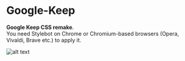 # Google-Keep
**Google Keep CSS remake**.  
You need Stylebot on Chrome or Chromium-based browsers (Opera, Vivaldi, Brave etc.) to apply it.  

![alt text](https://i.imgur.com/lWEJT5t.png "Screenshot") 
